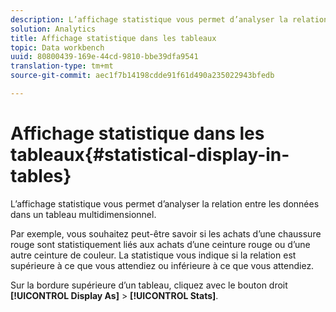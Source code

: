 ```yaml
---
description: L’affichage statistique vous permet d’analyser la relation entre les données dans un tableau multidimensionnel.
solution: Analytics
title: Affichage statistique dans les tableaux
topic: Data workbench
uuid: 80800439-169e-44cd-9810-bbe39dfa9541
translation-type: tm+mt
source-git-commit: aec1f7b14198cdde91f61d490a235022943bfedb

---
```



# Affichage statistique dans les tableaux{#statistical-display-in-tables}

L’affichage statistique vous permet d’analyser la relation entre les données dans un tableau multidimensionnel.

Par exemple, vous souhaitez peut-être savoir si les achats d’une chaussure rouge sont statistiquement liés aux achats d’une ceinture rouge ou d’une autre ceinture de couleur. La statistique vous indique si la relation est supérieure à ce que vous attendiez ou inférieure à ce que vous attendiez.

Sur la bordure supérieure d’un tableau, cliquez avec le bouton droit **[!UICONTROL Display As]** > **[!UICONTROL Stats]**.
